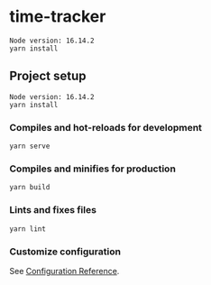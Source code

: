 # time-tracker
```
Node version: 16.14.2
yarn install
```
## Project setup
```
Node version: 16.14.2
yarn install
```

### Compiles and hot-reloads for development
```
yarn serve
```

### Compiles and minifies for production
```
yarn build
```

### Lints and fixes files
```
yarn lint
```

### Customize configuration
See [Configuration Reference](https://cli.vuejs.org/config/).
